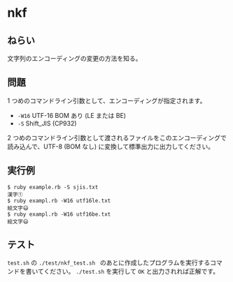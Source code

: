 # nkf

## ねらい

文字列のエンコーディングの変更の方法を知る。

## 問題

1 つめのコマンドライン引数として、エンコーディングが指定されます。

- `-W16` UTF-16 BOM あり (LE または BE)
-  `-S` Shift_JIS (CP932)

2 つめのコマンドライン引数として渡されるファイルをこのエンコーディングで読み込んで、UTF-8 (BOM なし) に変換して標準出力に出力してください。

## 実行例

    $ ruby example.rb -S sjis.txt
    漢字①
    $ ruby exampl.rb -W16 utf16le.txt
    絵文字😃
    $ ruby exampl.rb -W16 utf16be.txt
    絵文字😃

## テスト

`test.sh` の `./test/nkf_test.sh ` のあとに作成したプログラムを実行するコマンドを書いてください。
`./test.sh` を実行して `OK` と出力されれば正解です。
